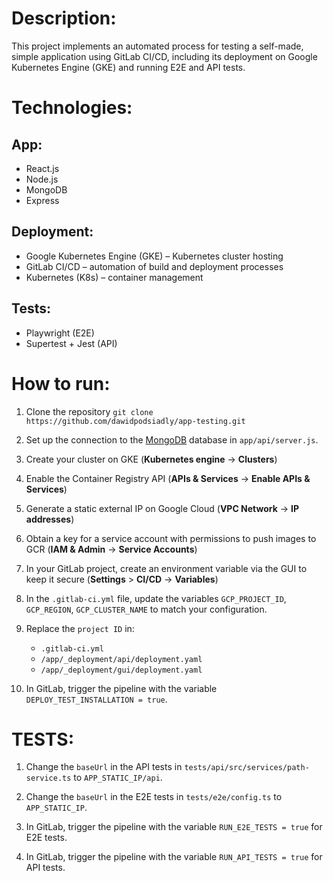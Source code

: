 # Description:
This project implements an automated process for testing a self-made, simple application using GitLab CI/CD, including its deployment on Google Kubernetes Engine (GKE) and running E2E and API tests.

# Technologies:
## App:
- React.js
- Node.js
- MongoDB
- Express

## Deployment:
- Google Kubernetes Engine (GKE) – Kubernetes cluster hosting
- GitLab CI/CD – automation of build and deployment processes
- Kubernetes (K8s) – container management

## Tests:
- Playwright (E2E)
- Supertest + Jest (API)

# How to run:
1. Clone the repository `git clone https://github.com/dawidpodsiadly/app-testing.git`

2. Set up the connection to the [MongoDB](https://www.mongodb.com/) database in `app/api/server.js`.

3. Create your cluster on GKE (**Kubernetes engine** -> **Clusters**)

4. Enable the Container Registry API (**APIs & Services** -> **Enable APIs & Services**)

5. Generate a static external IP on Google Cloud (**VPC Network** -> **IP addresses**)

6. Obtain a key for a service account with permissions to push images to GCR (**IAM & Admin** -> **Service Accounts**)

7. In your GitLab project, create an environment variable via the GUI to keep it secure (**Settings** > **CI/CD** -> **Variables**)

8. In the `.gitlab-ci.yml` file, update the variables `GCP_PROJECT_ID`, `GCP_REGION`, `GCP_CLUSTER_NAME` to match your configuration.

9. Replace the `project ID` in:
   - `.gitlab-ci.yml`
   - `/app/_deployment/api/deployment.yaml`
   - `/app/_deployment/gui/deployment.yaml`

10. In GitLab, trigger the pipeline with the variable `DEPLOY_TEST_INSTALLATION = true`.

# TESTS:
1. Change the `baseUrl` in the API tests in `tests/api/src/services/path-service.ts` to `APP_STATIC_IP/api`.

2. Change the `baseUrl` in the E2E tests in `tests/e2e/config.ts` to `APP_STATIC_IP`.

3. In GitLab, trigger the pipeline with the variable `RUN_E2E_TESTS = true` for E2E tests.

4. In GitLab, trigger the pipeline with the variable `RUN_API_TESTS = true` for API tests.
